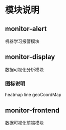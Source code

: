 



# 模块说明 #
## monitor-alert ##
 机器学习报警模块
 
 ## monitor-display ##
 数据可视化分析模块
 ### 图标说明 ###
 heatmap
 line
 geoCoordMap
 
 ## monitor-frontend ##
 数据可视化前端模块



